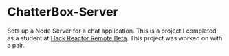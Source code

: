 # ChatterBox-Server
Sets up a Node Server for a chat application. This is a project I completed as a student at [Hack Reactor Remote Beta](http://www.hackreactor.com/remote-beta). This project was worked on with a pair.
